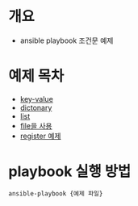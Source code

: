 # 개요
* ansible playbook 조건문 예제

# 예제 목차
* [key-value](./playbook_key_value.yaml)
* [dictonary](./playbook_dict.yaml)
* [list](./playbook_list.yaml)
* [file을 사용](./playbook_file.yaml)
* [register 예제](./playbook_register.yaml)

# playbook 실행 방법

```bash
ansible-playbook {예제 파일}
```
